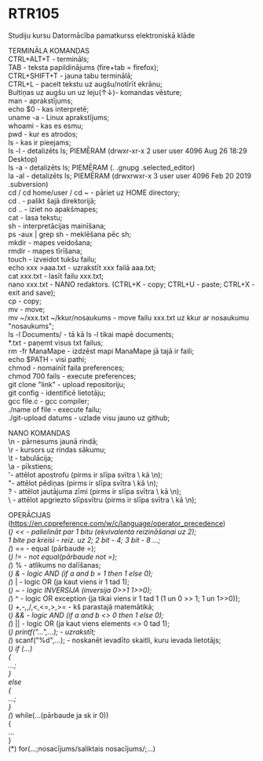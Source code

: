# RTR105
Studiju kursu Datormācība pamatkurss elektroniskā klāde


TERMINĀLA KOMANDAS  
CTRL+ALT+T - termināls;  
TAB - teksta papildinājums (fire+tab = firefox);  
CTRL+SHIFT+T - jauna tabu terminālā;  
CTRL+L - pacelt tekstu uz augšu/notīrīt ekrānu;  
Bultiņas uz augšu un uz leju(↑↓)- komandas vēsture;  
man - aprakstījums;  
echo $0 - kas interpretē;  
uname -a - Linux aprakstījums;  
whoami - kas es esmu;  
pwd - kur es atrodos;  
ls - kas ir pieejams;  
ls -l - detalizēts ls; PIEMĒRAM (drwxr-xr-x 2 user user 4096 Aug 26 18:29  Desktop)  
ls -a - detalizēts ls; PIEMĒRAM (.                 .gnupg                 .selected_editor)    
la -al - detalizēts ls; PIEMĒRAM (drwxrwxr-x  3 user user 4096 Feb 20  2019  .subversion)  
cd / cd home/user / cd ~ - pāriet uz HOME directory;  
cd . - palikt šajā direktorijā;  
cd .. - iziet no apakšmapes;  
cat - lasa tekstu;  
sh - interpretācijas mainīšana;  
ps -aux | grep sh - meklēšana pēc sh;  
mkdir - mapes veidošana;  
rmdir - mapes tīrīšana;  
touch - izveidot tukšu failu;  
echo xxx >aaa.txt - uzrakstīt xxx failā aaa.txt;  
cat xxx.txt - lasīt failu xxx.txt;  
nano xxx.txt - NANO redaktors. (CTRL+K - copy; CTRL+U - paste; CTRL+X - exit and save);  
cp - copy;  
mv - move;  
mv ~/xxx.txt ~/kkur/nosaukums - move failu xxx.txt uz kkur ar nosaukumu "nosaukums";  
ls -l Documents/ - tā kā ls -l tikai mapē documents;  
*.txt - paņemt visus txt failus;  
rm -fr ManaMape - izdzēst mapi ManaMape jā tajā ir faili;  
echo $PATH - visi pathi;  
chmod - nomainīt faila preferences;  
chmod 700 fails - execute preferences;  
git clone "link" - upload repositoriju;  
git config - identificē lietotāju;  
gcc file.c - gcc compiler;  
./name of file - execute failu;  
./git-upload datums - uzlade visu jauno uz github;  

NANO KOMANDAS  
\n - pārnesums jaunā rindā;  
\r - kursors uz rindas sākumu;  
\t - tabulācija;  
\a - pīkstiens;  
\'- attēlot apostrofu (pirms ir slīpa svītra \ kā \n);  
\"- attēlot pēdiņas (pirms ir slīpa svītra \ kā \n);  
\? - attēlot jautājuma zīmi (pirms ir slīpa svītra \ kā \n);  
\\ - attēlot apgriezto slīpsvītru (pirms ir slīpa svītra \ kā \n);  

OPERĀCIJAS (https://en.cppreference.com/w/c/language/operator_precedence)  
(*) << - palielināt par 1 bitu (ekvivalenta reizināšanai uz 2);  
1 bite pa kreisi - reiz. uz 2; 2 bit - 4; 3 bit - 8 ...;  
(*) == - equal (pārbaude =);  
(*) != - not equal(pārbaude not =);  
(*) % - atlikums no dalīšanas;  
(*) & - logic AND (if a and b = 1 then 1 else 0);  
(*) | - logic OR (ja kaut viens ir 1 tad 1);  
(*) ~ - logic INVERSIJA (inversija 0>>1 1>>0);  
(*) ^ - logic OR exception (ja tikai viens ir 1 tad 1 (1 un 0 >> 1; 1 un 1>>0));  
(*) +,-,*,/,<,<=,>,>= - kš parastajā matemātikā;  
(*) && - logic AND (if a and b <> 0 then 1 else 0);  
(*) || - logic OR (ja kaut viens elements <> 0 tad 1);  
(*) printf("...",...); - uzrakstīt;  
(*) scanf("%d",...); - noskanēt ievadīto skaitli, kuru ievada lietotājs;  
(*) if (...)  
{  
...;  
}  
else  
{  
...;  
}  
(*) while(...(pārbaude ja sk ir 0))  
{  
...  
}  
(*) for(...;nosacījums/saliktais nosacījums/;...)
